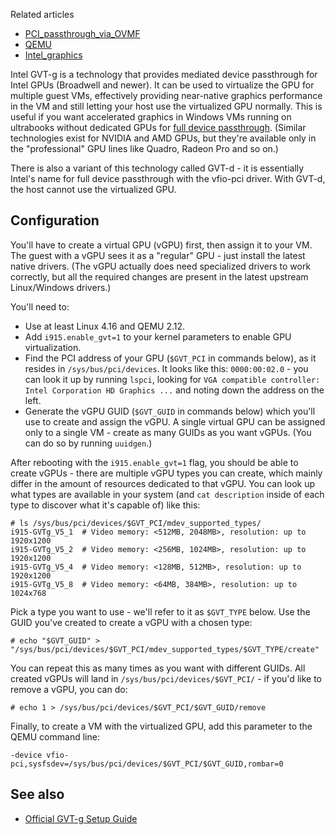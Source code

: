 Related articles

*   [PCI_passthrough_via_OVMF](/index.php/PCI_passthrough_via_OVMF "PCI passthrough via OVMF")
*   [QEMU](/index.php/QEMU "QEMU")
*   [Intel_graphics](/index.php/Intel_graphics "Intel graphics")

Intel GVT-g is a technology that provides mediated device passthrough for Intel GPUs (Broadwell and newer). It can be used to virtualize the GPU for multiple guest VMs, effectively providing near-native graphics performance in the VM and still letting your host use the virtualized GPU normally. This is useful if you want accelerated graphics in Windows VMs running on ultrabooks without dedicated GPUs for [full device passthrough](/index.php/PCI_passthrough_via_OVMF "PCI passthrough via OVMF"). (Similar technologies exist for NVIDIA and AMD GPUs, but they're available only in the "professional" GPU lines like Quadro, Radeon Pro and so on.)

There is also a variant of this technology called GVT-d - it is essentially Intel's name for full device passthrough with the vfio-pci driver. With GVT-d, the host cannot use the virtualized GPU.

## Configuration

You'll have to create a virtual GPU (vGPU) first, then assign it to your VM. The guest with a vGPU sees it as a "regular" GPU - just install the latest native drivers. (The vGPU actually does need specialized drivers to work correctly, but all the required changes are present in the latest upstream Linux/Windows drivers.)

You'll need to:

*   Use at least Linux 4.16 and QEMU 2.12.
*   Add `i915.enable_gvt=1` to your kernel parameters to enable GPU virtualization.
*   Find the PCI address of your GPU (`$GVT_PCI` in commands below), as it resides in `/sys/bus/pci/devices`. It looks like this: `0000:00:02.0` - you can look it up by running `lspci`, looking for `VGA compatible controller: Intel Corporation HD Graphics ...` and noting down the address on the left.
*   Generate the vGPU GUID (`$GVT_GUID` in commands below) which you'll use to create and assign the vGPU. A single virtual GPU can be assigned only to a single VM - create as many GUIDs as you want vGPUs. (You can do so by running `uuidgen`.)

After rebooting with the `i915.enable_gvt=1` flag, you should be able to create vGPUs - there are multiple vGPU types you can create, which mainly differ in the amount of resources dedicated to that vGPU. You can look up what types are available in your system (and `cat description` inside of each type to discover what it's capable of) like this:

```
# ls /sys/bus/pci/devices/$GVT_PCI/mdev_supported_types/
i915-GVTg_V5_1  # Video memory: <512MB, 2048MB>, resolution: up to 1920x1200
i915-GVTg_V5_2  # Video memory: <256MB, 1024MB>, resolution: up to 1920x1200
i915-GVTg_V5_4  # Video memory: <128MB, 512MB>, resolution: up to 1920x1200
i915-GVTg_V5_8  # Video memory: <64MB, 384MB>, resolution: up to 1024x768

```

Pick a type you want to use - we'll refer to it as `$GVT_TYPE` below. Use the GUID you've created to create a vGPU with a chosen type:

```
# echo "$GVT_GUID" > "/sys/bus/pci/devices/$GVT_PCI/mdev_supported_types/$GVT_TYPE/create"

```

You can repeat this as many times as you want with different GUIDs. All created vGPUs will land in `/sys/bus/pci/devices/$GVT_PCI/` - if you'd like to remove a vGPU, you can do:

```
# echo 1 > /sys/bus/pci/devices/$GVT_PCI/$GVT_GUID/remove

```

Finally, to create a VM with the virtualized GPU, add this parameter to the QEMU command line:

```
-device vfio-pci,sysfsdev=/sys/bus/pci/devices/$GVT_PCI/$GVT_GUID,rombar=0

```

## See also

*   [Official GVT-g Setup Guide](https://github.com/intel/gvt-linux/wiki/GVTg_Setup_Guide)